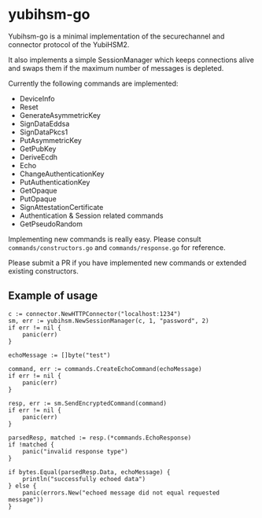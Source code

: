 # yubihsm-go
Yubihsm-go is a minimal implementation of the securechannel and connector protocol of the YubiHSM2.

It also implements a simple SessionManager which keeps connections alive and swaps them if the maximum number of
messages is depleted.

Currently the following commands are implemented:

 * DeviceInfo
 * Reset
 * GenerateAsymmetricKey
 * SignDataEddsa
 * SignDataPkcs1
 * PutAsymmetricKey
 * GetPubKey
 * DeriveEcdh
 * Echo
 * ChangeAuthenticationKey
 * PutAuthenticationKey
 * GetOpaque
 * PutOpaque
 * SignAttestationCertificate
 * Authentication & Session related commands
 * GetPseudoRandom

Implementing new commands is really easy. Please consult `commands/constructors.go` and `commands/response.go` for reference.

Please submit a PR if you have implemented new commands or extended existing constructors.

## Example of usage

```
c := connector.NewHTTPConnector("localhost:1234")
sm, err := yubihsm.NewSessionManager(c, 1, "password", 2)
if err != nil {
	panic(err)
}

echoMessage := []byte("test")

command, err := commands.CreateEchoCommand(echoMessage)
if err != nil {
	panic(err)
}

resp, err := sm.SendEncryptedCommand(command)
if err != nil {
	panic(err)
}

parsedResp, matched := resp.(*commands.EchoResponse)
if !matched {
	panic("invalid response type")
}

if bytes.Equal(parsedResp.Data, echoMessage) {
	println("successfully echoed data")
} else {
	panic(errors.New("echoed message did not equal requested message"))
}

```
